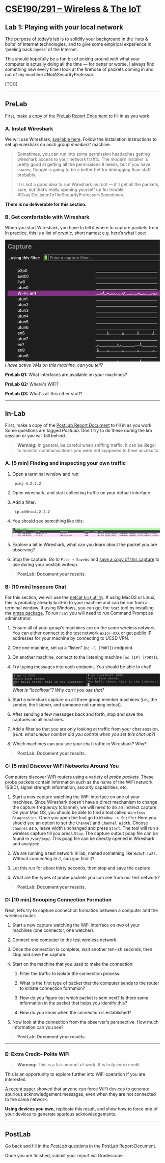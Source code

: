 # [CSE190/291 – Wireless & The IoT](../labs.html)

## Lab 1: Playing with your local network

The purpose of today’s lab is to solidify your background in the ‘nuts & bolts’ of Internet technologies, and to give some empirical experience in ‘peeling back layers’ of the Internet.

This should hopefully be a fun bit of poking around with what your computer is actually doing all the time — for better or worse, I always find something new every time I look at the firehose of packets coming in and out of my machine #NotASecurityProfessor.

[TOC]

---

## PreLab

First, make a copy of the [PreLab Report Document][prelab1] to fill in as you work.

### A. Install Wireshark

We will use Wireshark, [available here](https://www.wireshark.org/).
Follow the installation instructions to set up wireshark on _each group members'_ machine.

> Sometimes, you can run into some permission headaches getting wireshark access to your network traffic.
> The modern installer is pretty good at getting all the permissions it needs, but if you have issues, Google is going to be a better bet for debugging than staff probably.
>
> It is not a good idea to run Wireshark as root — it’ll get all the packets, sure, but that’s really opening yourself up for trouble #OkayIDoListenToTheSecurityProfessorsSometimes.

__There is no deliverable for this section.__


### B. Get comfortable with Wireshark

When you start Wireshark, you have to tell it where to capture packets from.
In practice, this is a list of cryptic, short names; e.g. here’s what I see:

![Screenshot of Wireshark GUI showing the interfaces list](interfaceList.png)
_I have active VMs on this machine, can you tell?_

**PreLab Q1:** What interfaces are available on your machines?

**PreLab Q2:** Where's WiFi?

**PreLab Q3:** What's all this other stuff?


---




## In-Lab

First, make a copy of the [PostLab Report Document][postlab1] to fill in as you work.
Some questions are tagged _PostLab_.
Don't try to do these during the lab session or you will fall behind.

> **Warning:** In general, be careful when sniffing traffic.
> It can be illegal to monitor communications you were not supposed to have access to.

### A. [5 min] Finding and inspecting your own traffic

1. Open a terminal window and run:

        ping 4.2.2.2

1. Open wireshark, and start collecting traffic on your default interface.

1. Add a filter:

        ip.addr==4.2.2.2

1. You should see something like this:

    ![Example of captured ping packets](pingCapture.png)

1. Explore a bit in Wireshark, what can you learn about the packet you are observing?

1. Stop the capture. Go to `File → SaveAs` and
   [save a copy of this capture][wiresharkSaveDirections] to use during your postlab writeup.


> **PostLab: Document your results.**



### B: [10 min] Insecure Chat

For this section, we will use the [netcat (`nc`) utility](https://en.wikipedia.org/wiki/Netcat).
If using MacOS or Linux, this is probably already built-in to your machine and can be run from a terminal window. 
If using Windows, you can get the `ncat` tool by installing the [nmap package](https://nmap.org/download.html#windows). To run `ncat` you will need to run Command Prompt as adminstrator.

1. Ensure all of your group's machines are on the same wireless network. You can either connect to the test network `WxIoT-XXX` or get public IP addresses for your machine by connecting to UCSD VPN. 

1. One one machine, set up a “listen” (`nc -l [PORT]`) endpoint.

1. On another machine, connect to the listening machine (`nc [IP] [PORT]`).

1. Try typing messages into each endpoint. You should be able to chat!

    ![Screenshot of a local netcat chat session](netcatExample.png)
    _What is "localhost"? Why can't you use that?_

1. Start a wireshark capture on all three group member machines (i.e., the
   sender, the listener, and someone not running netcat).

1. After sending a few messages back and forth, stop and save the captures on all machines.

1. Add a filter so that you are only looking at traffic from your chat session.
   (_Hint: what unique number did you control when you set this chat up?_)

1. Which machines can you see your chat traffic in Wireshark? Why?

> **PostLab: Document your results.**



### C: [5 min] Discover WiFi Networks Around You

Computers discover WiFi routers using a variety of _probe packets_.
These probe packets contain information such as the name of the WiFi network (SSID), signal strength information, security capabilities, etc.

1. Start a new capture watching the WiFi interface on one of your machines. Since Wireshark doesn't have a direct mechanism to change the capture frequency (channel), we will need to do an indirect capture. On your Mac OS, you should be able to find a tool called `Wireless Diagnostics`. Once you open the tool go to `Window -> Sniffer` Here you should see an option to set the `Channel` and `Channel Width`. Choose `Channel` as `5`, leave width unchanged and press `Start`. The tool will run a wireless capture till you press `Stop`. The capture output pcap file can be found in `/var/tmp/`. This pcap file can be directly opened in Wireshark and analyzed. 

1. We are running a test network in lab, named something like `WxIoT-fa22`.
   _Without connecting to it_, can you find it?

1. Let this run for about thirty seconds, then stop and save the capture.

1. What are the types of probe packets you can see from our test network?

> **PostLab: Document your results.**



### D: [10 min] Snooping Connection Formation

Next, let’s try to capture connection formation between a computer and the wireless router.

1. Start a new capture watching the WiFi interface on _two_ of your machines (one connector, one watcher).

1. Connect one computer to the test wireless network.

1. Once the connection is complete, wait another ten-ish seconds, then stop and save the capture.

1. Start on the machine that you used to make the connection:

    1. Filter the traffic to isolate the connection process.

    1. What is the first type of packet that the computer sends to the router to initiate connection formation?

    1. How do you figure out which packet is sent next? Is there some information in the packet that helps you identify this?

    1. How do you know when the connection is established?

1. Now look at the connection from the observer's perspective.
   How much information can you see?

> **PostLab: Document your results.**


---

### E: Extra Credit– Polite WiFi

> **Warning:** This is a fair amount of work.
> It is truly _extra_ credit.

This is an opportunity to explore further into WiFi operation if you are interested.

[A recent paper][politeWifi] showed that anyone can force WiFi devices to
generate spurious acknowledgement messages, even when they are not connected to
the same network.

**Using devices you own,** replicate this result, and show how to force one of
your devices to generate spurious acknowledgements.


---


## PostLab

Go back and fill in the _PostLab_ questions in the PostLab Report Document.

Once you are finished, submit your report via Gradescope.



[prelab1]: https://docs.google.com/document/d/1C9w9rrGac0Vdf0zN1_VMs1bQ4JD2F1WXLCKaRAAOVCo/
[postlab1]: https://docs.google.com/document/d/1CePm0s07Tmdg0lKCjiWVnsKrav0tng1kbLPH6wSlebY/
[wiresharkSaveDirections]: https://www.wireshark.org/docs/wsug_html_chunked/ChIOSaveSection.html
[politeWifi]: http://web.cs.ucla.edu/~omid/Papers/Hotnets20b.pdf

